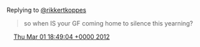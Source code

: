 Replying to [@rikkertkoppes](https://twitter.com/rikkertkoppes/status/174954854752600064)

> so when IS your GF coming home to silence this yearning?

<img src="../../media/tweet.ico" width="12" /> [Thu Mar 01 18:49:04 +0000 2012](https://twitter.com/DromerDenker/status/175291583359496193)